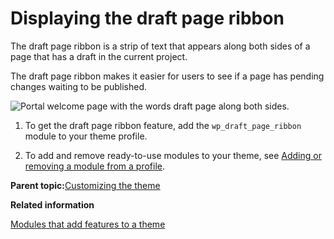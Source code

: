 # Displaying the draft page ribbon

The draft page ribbon is a strip of text that appears along both sides of a page that has a draft in the current project.

The draft page ribbon makes it easier for users to see if a page has pending changes waiting to be published.

![Portal welcome page with the words draft page along both sides.](../images/themeopt_ribbon.jpg)

1.  To get the draft page ribbon feature, add the `wp_draft_page_ribbon` module to your theme profile.

2.  To add and remove ready-to-use modules to your theme, see [Adding or removing a module from a profile](themeopt_add_oobmod.md).


**Parent topic:**[Customizing the theme](../dev-theme/themeopt_cust.md)

**Related information**  


[Modules that add features to a theme](../dev-theme/theme_modules_features.md)

